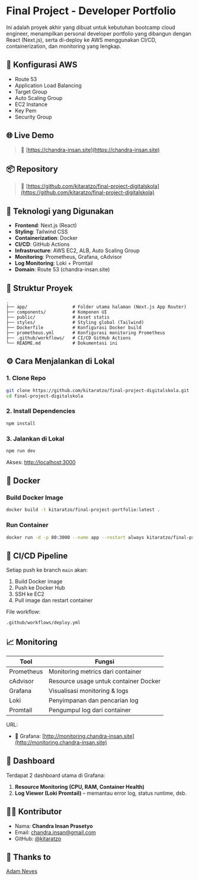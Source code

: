 # Final Project - Developer Portfolio

Ini adalah proyek akhir yang dibuat untuk kebutuhan bootcamp cloud engineer, menampilkan personal developer portfolio yang dibangun dengan React (Next.js), serta di-deploy ke AWS menggunakan CI/CD, containerization, dan monitoring yang lengkap.
## 🚀 Konfigurasi AWS

- Route 53
- Application Load Balancing
- Target Group
- Auto Scaling Group
- EC2 Instance
- Key Pem
- Security Group

## 🌐 Live Demo

> 🔗 [https://chandra-insan.site](https://chandra-insan.site)

## 📦 Repository

> 🔗 [https://github.com/kitaratzo/final-project-digitalskola](https://github.com/kitaratzo/final-project-digitalskola)

## 🚀 Teknologi yang Digunakan

- **Frontend**: Next.js (React)
- **Styling**: Tailwind CSS
- **Containerization**: Docker
- **CI/CD**: GitHub Actions
- **Infrastructure**: AWS EC2, ALB, Auto Scaling Group
- **Monitoring**: Prometheus, Grafana, cAdvisor
- **Log Monitoring**: Loki + Promtail
- **Domain**: Route 53 (chandra-insan.site)

## 📁 Struktur Proyek

```
.
├── app/                 # Folder utama halaman (Next.js App Router)
├── components/          # Komponen UI
├── public/              # Asset statis
├── styles/              # Styling global (Tailwind)
├── Dockerfile           # Konfigurasi Docker build
├── prometheus.yml       # Konfigurasi monitoring Prometheus
├── .github/workflows/   # CI/CD GitHub Actions
└── README.md            # Dokumentasi ini
```

## ⚙️ Cara Menjalankan di Lokal

### 1. Clone Repo

```bash
git clone https://github.com/kitaratzo/final-project-digitalskola.git
cd final-project-digitalskola
```

### 2. Install Dependencies

```bash
npm install
```

### 3. Jalankan di Lokal

```bash
npm run dev
```

Akses: [http://localhost:3000](http://localhost:3000)

## 🐳 Docker

### Build Docker Image

```bash
docker build -t kitaratzo/final-project-portfolio:latest .
```

### Run Container

```bash
docker run -d -p 80:3000 --name app --restart always kitaratzo/final-project-portfolio:latest
```

## 🔁 CI/CD Pipeline

Setiap push ke branch `main` akan:
1. Build Docker image
2. Push ke Docker Hub
3. SSH ke EC2
4. Pull image dan restart container

File workflow:
```bash
.github/workflows/deploy.yml
```

## 📈 Monitoring

| Tool        | Fungsi                                |
|-------------|----------------------------------------|
| Prometheus  | Monitoring metrics dari container      |
| cAdvisor    | Resource usage untuk container Docker  |
| Grafana     | Visualisasi monitoring & logs          |
| Loki        | Penyimpanan dan pencarian log          |
| Promtail    | Pengumpul log dari container           |

URL:
- 🔎 Grafana: [http://monitoring.chandra-insan.site](http://monitoring.chandra-insan.site)

## 🧪 Dashboard

Terdapat 2 dashboard utama di Grafana:

1. **Resource Monitoring (CPU, RAM, Container Health)**
2. **Log Viewer (Loki Promtail)** – memantau error log, status runtime, dsb.

## 👨‍💻 Kontributor

- Nama: **Chandra Insan Prasetyo**
- Email: chandra.insan@gmail.com
- GitHub: [@kitaratzo](https://github.com/kitaratzo)

## 📄 Thanks to
[Adam Neves](https://github.com/adamsnows)
